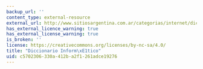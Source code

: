 ```yaml
---
backup_url: ''
content_type: external-resource
external_url: http://www.sitiosargentina.com.ar/categorias/internet/diccionarios.htm
has_external_licence_warning: true
has_external_license_warning: true
is_broken: ''
license: https://creativecommons.org/licenses/by-nc-sa/4.0/
title: "Diccionario Inform\xE1tico"
uid: c5702306-330a-412b-a2f1-261adce19276
---
```

